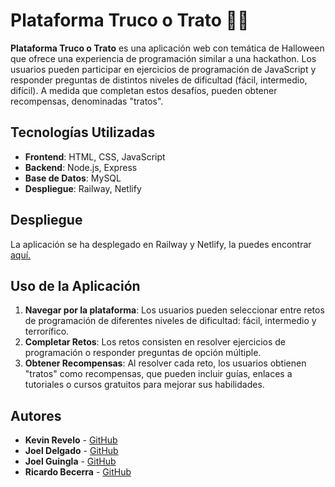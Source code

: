 # Plataforma Truco o Trato 🎃👻

**Plataforma Truco o Trato** es una aplicación web con temática de Halloween que ofrece una experiencia de programación similar a una hackathon. Los usuarios pueden participar en ejercicios de programación de JavaScript y responder preguntas de distintos niveles de dificultad (fácil, intermedio, difícil). A medida que completan estos desafíos, pueden obtener recompensas, denominadas "tratos".

## Tecnologías Utilizadas

- **Frontend**: HTML, CSS, JavaScript
- **Backend**: Node.js, Express
- **Base de Datos**: MySQL
- **Despliegue**: Railway, Netlify


## Despliegue

La aplicación se ha desplegado en Railway y Netlify, la puedes encontrar [aquí.](https://railway.app)

## Uso de la Aplicación

1. **Navegar por la plataforma**: Los usuarios pueden seleccionar entre retos de programación de diferentes niveles de dificultad: fácil, intermedio y terrorífico.
2. **Completar Retos**: Los retos consisten en resolver ejercicios de programación o responder preguntas de opción múltiple.
3. **Obtener Recompensas**: Al resolver cada reto, los usuarios obtienen "tratos" como recompensas, que pueden incluir guías, enlaces a tutoriales o cursos gratuitos para mejorar sus habilidades.


## Autores

- **Kevin Revelo** - [GitHub](https://github.com/Ketif2)  
- **Joel Delgado** - [GitHub](https://github.com/JoelDelgado246) 
- **Joel Guingla** - [GitHub](https://github.com/Luis7G) 
- **Ricardo Becerra** - [GitHub](https://github.com/ricardo2112)  